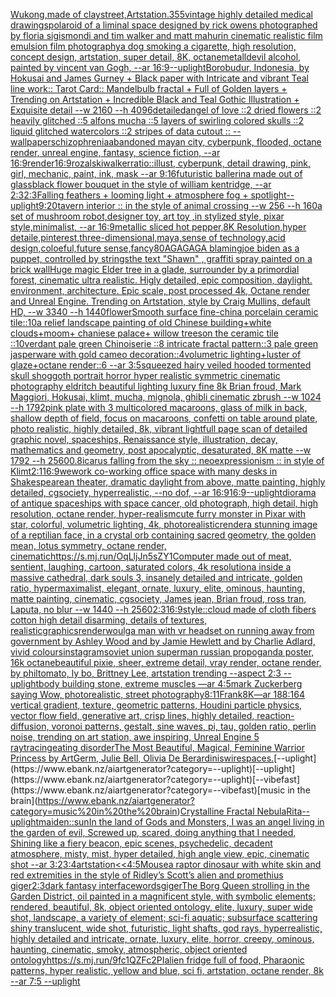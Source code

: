 [Wukong,made of clay](https://www.ebank.nz/aiartgenerator?category=Wukong%2Cmade%20of%20clay)[street,](https://www.ebank.nz/aiartgenerator?category=street%2C)[Artstation](https://www.ebank.nz/aiartgenerator?category=Artstation)[.35](https://www.ebank.nz/aiartgenerator?category=.35)[5](https://www.ebank.nz/aiartgenerator?category=5)[vintage highly detailed medical drawings](https://www.ebank.nz/aiartgenerator?category=vintage%20highly%20detailed%20medical%20drawings)[polaroid of a liminal space designed by rick owens photographed by floria sigismondi and tim walker  and matt mahurin cinematic realistic film emulsion film photography](https://www.ebank.nz/aiartgenerator?category=polaroid%20of%20a%20liminal%20space%20designed%20by%20rick%20owens%20photographed%20by%20floria%20sigismondi%20and%20tim%20walker%20%20and%20matt%20mahurin%20cinematic%20realistic%20film%20emulsion%20film%20photography)[a dog smoking a cigarette, high resolution, concept design, artstation, super detail, 8K, octane](https://www.ebank.nz/aiartgenerator?category=a%20dog%20smoking%20a%20cigarette%2C%20high%20resolution%2C%20concept%20design%2C%20artstation%2C%20super%20detail%2C%208K%2C%20octane)[metall](https://www.ebank.nz/aiartgenerator?category=metall)[devil alcohol, painted by vincent van Gogh, --ar 16:9](https://www.ebank.nz/aiartgenerator?category=devil%20alcohol%2C%20painted%20by%20vincent%20van%20Gogh%2C%20--ar%2016%3A9)[--uplight](https://www.ebank.nz/aiartgenerator?category=--uplight)[Borobudur, Indonesia, by Hokusai and James Gurney + Black paper with Intricate and vibrant Teal line work:: Tarot Card:: Mandelbulb fractal + Full of Golden layers + Trending on Artstation + Incredible Black and Teal Gothic Illustration + Exquisite detail  --w 2160 --h 4096](https://www.ebank.nz/aiartgenerator?category=Borobudur%2C%20Indonesia%2C%20by%20Hokusai%20and%20James%20Gurney%20%2B%20Black%20paper%20with%20Intricate%20and%20vibrant%20Teal%20line%20work%3A%3A%20Tarot%20Card%3A%3A%20Mandelbulb%20fractal%20%2B%20Full%20of%20Golden%20layers%20%2B%20Trending%20on%20Artstation%20%2B%20Incredible%20Black%20and%20Teal%20Gothic%20Illustration%20%2B%20Exquisite%20detail%20%20--w%202160%20--h%204096)[detailed](https://www.ebank.nz/aiartgenerator?category=detailed)[angel of love ::2 dried flowers ::2 heavily glitched ::5 alfons mucha ::5 layers of swirling colored skulls ::2 liquid glitched watercolors ::2 stripes of data cutout :: --wallpaper](https://www.ebank.nz/aiartgenerator?category=angel%20of%20love%20%3A%3A2%20dried%20flowers%20%3A%3A2%20heavily%20glitched%20%3A%3A5%20alfons%20mucha%20%3A%3A5%20layers%20of%20swirling%20colored%20skulls%20%3A%3A2%20liquid%20glitched%20watercolors%20%3A%3A2%20stripes%20of%20data%20cutout%20%3A%3A%20--wallpaper)[schizophrenia](https://www.ebank.nz/aiartgenerator?category=schizophrenia)[abandoned mayan city, cyberpunk, flooded, octane render, unreal engine, fantasy, science fiction, --ar 16:9](https://www.ebank.nz/aiartgenerator?category=abandoned%20mayan%20city%2C%20cyberpunk%2C%20flooded%2C%20octane%20render%2C%20unreal%20engine%2C%20fantasy%2C%20science%20fiction%2C%20--ar%2016%3A9)[render](https://www.ebank.nz/aiartgenerator?category=render)[16:9](https://www.ebank.nz/aiartgenerator?category=16%3A9)[rozalski](https://www.ebank.nz/aiartgenerator?category=rozalski)[walker](https://www.ebank.nz/aiartgenerator?category=walker)[ratio::](https://www.ebank.nz/aiartgenerator?category=ratio%3A%3A)[illust, cyberpunk, detail drawing, pink, girl, mechanic, paint, ink, mask --ar 9:16](https://www.ebank.nz/aiartgenerator?category=illust%2C%20cyberpunk%2C%20detail%20drawing%2C%20pink%2C%20girl%2C%20mechanic%2C%20paint%2C%20ink%2C%20mask%20--ar%209%3A16)[futuristic ballerina made out of glass](https://www.ebank.nz/aiartgenerator?category=futuristic%20ballerina%20made%20out%20of%20glass)[black flower bouquet in the style of william kentridge, --ar 2:3](https://www.ebank.nz/aiartgenerator?category=black%20flower%20bouquet%20in%20the%20style%20of%20william%20kentridge%2C%20--ar%202%3A3)[2:3](https://www.ebank.nz/aiartgenerator?category=2%3A3)[Falling feathers + looming light + atmosphere fog + spotlight](https://www.ebank.nz/aiartgenerator?category=Falling%20feathers%20%2B%20looming%20light%20%2B%20atmosphere%20fog%20%2B%20spotlight)[--uplight](https://www.ebank.nz/aiartgenerator?category=--uplight)[9:20](https://www.ebank.nz/aiartgenerator?category=9%3A20)[tavern interior :: in the style of animal crossing --w 256 --h 160](https://www.ebank.nz/aiartgenerator?category=tavern%20interior%20%3A%3A%20in%20the%20style%20of%20animal%20crossing%20--w%20256%20--h%20160)[a set of mushroom robot,designer toy, art toy ,in stylized style, pixar style,minimalist, --ar 16:9](https://www.ebank.nz/aiartgenerator?category=a%20set%20of%20mushroom%20robot%2Cdesigner%20toy%2C%20art%20toy%20%2Cin%20stylized%20style%2C%20pixar%20style%2Cminimalist%2C%20--ar%2016%3A9)[metallic sliced hot pepper,8K Resolution,hyper detaile,pinterest,three-dimensional,maya,sense of technology,acid design,coloeful,future sense,fancy](https://www.ebank.nz/aiartgenerator?category=metallic%20sliced%20hot%20pepper%2C8K%20Resolution%2Chyper%20detaile%2Cpinterest%2Cthree-dimensional%2Cmaya%2Csense%20of%20technology%2Cacid%20design%2Ccoloeful%2Cfuture%20sense%2Cfancy)[80](https://www.ebank.nz/aiartgenerator?category=80)[AGAGAGA blaming](https://www.ebank.nz/aiartgenerator?category=AGAGAGA%20blaming)[joe biden as a puppet, controlled by strings](https://www.ebank.nz/aiartgenerator?category=joe%20biden%20as%20a%20puppet%2C%20controlled%20by%20strings)[the text "Shawn" , graffiti spray painted on a brick wall](https://www.ebank.nz/aiartgenerator?category=the%20text%20%22Shawn%22%20%2C%20graffiti%20spray%20painted%20on%20a%20brick%20wall)[Huge magic Elder tree in a glade, surrounder by a primordial forest, cinematic ultra realistic. Higly detailed, epic composition, daylight. environment, architecture. Epic scale, post processed 4k, Octane render and Unreal Engine. Trending on Artstation, style by Craig Mullins, default HD, --w 3340 --h 1440](https://www.ebank.nz/aiartgenerator?category=Huge%20magic%20Elder%20tree%20in%20a%20glade%2C%20surrounder%20by%20a%20primordial%20forest%2C%20cinematic%20ultra%20realistic.%20Higly%20detailed%2C%20epic%20composition%2C%20daylight.%20environment%2C%20architecture.%20Epic%20scale%2C%20post%20processed%204k%2C%20Octane%20render%20and%20Unreal%20Engine.%20Trending%20on%20Artstation%2C%20style%20by%20Craig%20Mullins%2C%20default%20HD%2C%20--w%203340%20--h%201440)[flower](https://www.ebank.nz/aiartgenerator?category=flower)[Smooth surface fine-china porcelain ceramic tile::10a relief landscape painting of old Chinese building+white clouds+moom+ chaniese palace+ willow treeson the ceramic tile ::10verdant pale green Chinoiserie  ::8 intricate fractal pattern::3 pale green jasperware with gold cameo decoration::4volumetric lighting+luster of glaze+octane render::6 --ar 3:5](https://www.ebank.nz/aiartgenerator?category=Smooth%20surface%20fine-china%20porcelain%20ceramic%20tile%3A%3A10a%20relief%20landscape%20painting%20of%20old%20Chinese%20building%2Bwhite%20clouds%2Bmoom%2B%20chaniese%20palace%2B%20willow%20treeson%20the%20ceramic%20tile%20%3A%3A10verdant%20pale%20green%20Chinoiserie%20%20%3A%3A8%20intricate%20fractal%20pattern%3A%3A3%20pale%20green%20jasperware%20with%20gold%20cameo%20decoration%3A%3A4volumetric%20lighting%2Bluster%20of%20glaze%2Boctane%20render%3A%3A6%20--ar%203%3A5)[squeezed hairy veiled hooded tormented skull shoggoth portrait horror hyper realistic symmetric cinematic photography eldritch beautiful lighting luxury fine 8k Brian froud, Mark Maggiori, Hokusai, klimt, mucha, mignola, ghibli cinematic zbrush --w 1024 --h 1792](https://www.ebank.nz/aiartgenerator?category=squeezed%20hairy%20veiled%20hooded%20tormented%20skull%20shoggoth%20portrait%20horror%20hyper%20realistic%20symmetric%20cinematic%20photography%20eldritch%20beautiful%20lighting%20luxury%20fine%208k%20Brian%20froud%2C%20Mark%20Maggiori%2C%20Hokusai%2C%20klimt%2C%20mucha%2C%20mignola%2C%20ghibli%20cinematic%20zbrush%20--w%201024%20--h%201792)[pink plate with 3 multicolored macaroons, glass of milk in back, shallow depth of field, focus on macaroons, confetti on table around plate, photo realistic, highly detailed, 8k, vibrant light](https://www.ebank.nz/aiartgenerator?category=pink%20plate%20with%203%20multicolored%20macaroons%2C%20glass%20of%20milk%20in%20back%2C%20shallow%20depth%20of%20field%2C%20focus%20on%20macaroons%2C%20confetti%20on%20table%20around%20plate%2C%20photo%20realistic%2C%20highly%20detailed%2C%208k%2C%20vibrant%20light)[full page scan of detailed graphic novel, spaceships, Renaissance style, illustration, decay, mathematics and geometry, post apocalyptic, desaturated, 8K matte --w 1792 --h 2560](https://www.ebank.nz/aiartgenerator?category=full%20page%20scan%20of%20detailed%20graphic%20novel%2C%20spaceships%2C%20Renaissance%20style%2C%20illustration%2C%20decay%2C%20mathematics%20and%20geometry%2C%20post%20apocalyptic%2C%20desaturated%2C%208K%20matte%20--w%201792%20--h%202560)[0.8](https://www.ebank.nz/aiartgenerator?category=0.8)[icarus falling from the sky :: neoexpressionism :: in style of Klimt](https://www.ebank.nz/aiartgenerator?category=icarus%20falling%20from%20the%20sky%20%3A%3A%20neoexpressionism%20%3A%3A%20in%20style%20of%20Klimt)[2:1](https://www.ebank.nz/aiartgenerator?category=2%3A1)[16:9](https://www.ebank.nz/aiartgenerator?category=16%3A9)[wework co-working office space with many desks in Shakespearean theater, dramatic daylight from above, matte painting, highly detailed, cgsociety, hyperrealistic, --no dof, --ar 16:9](https://www.ebank.nz/aiartgenerator?category=wework%20co-working%20office%20space%20with%20many%20desks%20in%20Shakespearean%20theater%2C%20dramatic%20daylight%20from%20above%2C%20matte%20painting%2C%20highly%20detailed%2C%20cgsociety%2C%20hyperrealistic%2C%20--no%20dof%2C%20--ar%2016%3A9)[16:9](https://www.ebank.nz/aiartgenerator?category=16%3A9)[--uplight](https://www.ebank.nz/aiartgenerator?category=--uplight)[diorama of antique spaceships with space cancer, old photograph, high detail, high resolution, octane render, hyper-realism](https://www.ebank.nz/aiartgenerator?category=diorama%20of%20antique%20spaceships%20with%20space%20cancer%2C%20old%20photograph%2C%20high%20detail%2C%20high%20resolution%2C%20octane%20render%2C%20hyper-realism)[cute furry monster in Pixar with star, colorful, volumetric lighting, 4k, photorealistic](https://www.ebank.nz/aiartgenerator?category=cute%20furry%20monster%20in%20Pixar%20with%20star%2C%20colorful%2C%20volumetric%20lighting%2C%204k%2C%20photorealistic)[render](https://www.ebank.nz/aiartgenerator?category=render)[a stunning image of a reptilian face, in a crystal orb containing sacred geometry, the golden mean, lotus symmetry, octane render, cinematic](https://www.ebank.nz/aiartgenerator?category=a%20stunning%20image%20of%20a%20reptilian%20face%2C%20in%20a%20crystal%20orb%20containing%20sacred%20geometry%2C%20the%20golden%20mean%2C%20lotus%20symmetry%2C%20octane%20render%2C%20cinematic)[<https://s.mj.run/OqLljJn5sZY>](https://www.ebank.nz/aiartgenerator?category=%3Chttps%3A//s.mj.run/OqLljJn5sZY%3E)[1](https://www.ebank.nz/aiartgenerator?category=1)[Computer made out of meat, sentient, laughing, cartoon, saturated colors, 4k resolution](https://www.ebank.nz/aiartgenerator?category=Computer%20made%20out%20of%20meat%2C%20sentient%2C%20laughing%2C%20cartoon%2C%20saturated%20colors%2C%204k%20resolution)[a inside a massive cathedral, dark souls 3, insanely detailed and intricate, golden ratio, hypermaximalist, elegant, ornate, luxury, elite, ominous, haunting, matte painting, cinematic, cgsociety, James jean, Brian froud, ross tran, Laputa, no blur --w 1440  --h 2560](https://www.ebank.nz/aiartgenerator?category=a%20inside%20a%20massive%20cathedral%2C%20dark%20souls%203%2C%20insanely%20detailed%20and%20intricate%2C%20golden%20ratio%2C%20hypermaximalist%2C%20elegant%2C%20ornate%2C%20luxury%2C%20elite%2C%20ominous%2C%20haunting%2C%20matte%20painting%2C%20cinematic%2C%20cgsociety%2C%20James%20jean%2C%20Brian%20froud%2C%20ross%20tran%2C%20Laputa%2C%20no%20blur%20--w%201440%20%20--h%202560)[2:3](https://www.ebank.nz/aiartgenerator?category=2%3A3)[16:9](https://www.ebank.nz/aiartgenerator?category=16%3A9)[style::](https://www.ebank.nz/aiartgenerator?category=style%3A%3A)[cloud made of cloth fibers cotton high detail disarming, details of textures, realistic](https://www.ebank.nz/aiartgenerator?category=cloud%20made%20of%20cloth%20fibers%20cotton%20high%20detail%20disarming%2C%20details%20of%20textures%2C%20realistic)[graphics](https://www.ebank.nz/aiartgenerator?category=graphics)[render](https://www.ebank.nz/aiartgenerator?category=render)[woulg](https://www.ebank.nz/aiartgenerator?category=woulg)[a man with vr headset on running away from government by Ashley Wood and by Jamie Hewlett and by Charlie Adlard, vivid colours](https://www.ebank.nz/aiartgenerator?category=a%20man%20with%20vr%20headset%20on%20running%20away%20from%20government%20by%20Ashley%20Wood%20and%20by%20Jamie%20Hewlett%20and%20by%20Charlie%20Adlard%2C%20vivid%20colours)[instagram](https://www.ebank.nz/aiartgenerator?category=instagram)[soviet union superman russian propoganda poster, 16k octane](https://www.ebank.nz/aiartgenerator?category=soviet%20union%20superman%20russian%20propoganda%20poster%2C%2016k%20octane)[beautiful pixie, sheer, extreme detail, vray render, octane render, by philtomato,  ly bo, Brittney Lee, artstation trending --aspect 2:3 --uplight](https://www.ebank.nz/aiartgenerator?category=beautiful%20pixie%2C%20sheer%2C%20extreme%20detail%2C%20vray%20render%2C%20octane%20render%2C%20by%20philtomato%2C%20%20ly%20bo%2C%20Brittney%20Lee%2C%20artstation%20trending%20--aspect%202%3A3%20--uplight)[body building stone, extreme muscles —ar 4:5](https://www.ebank.nz/aiartgenerator?category=body%20building%20stone%2C%20extreme%20muscles%20%E2%80%94ar%204%3A5)[mark Zuckerberg saying Wow, photorealistic, street photography](https://www.ebank.nz/aiartgenerator?category=mark%20Zuckerberg%20saying%20Wow%2C%20photorealistic%2C%20street%20photography)[8:11](https://www.ebank.nz/aiartgenerator?category=8%3A11)[Frank](https://www.ebank.nz/aiartgenerator?category=Frank)[8K](https://www.ebank.nz/aiartgenerator?category=8K)[—ar 188:164 vertical gradient, texture, geometric patterns, Houdini particle physics, vector flow field, generative art, crisp lines, highly detailed, reaction-diffusion, voronoi patterns, gestalt, sine waves, pi, tau, golden ratio, perlin noise, trending on art station, awe inspiring, Unreal Engine 5 raytracing](https://www.ebank.nz/aiartgenerator?category=%E2%80%94ar%20188%3A164%20vertical%20gradient%2C%20texture%2C%20geometric%20patterns%2C%20Houdini%20particle%20physics%2C%20vector%20flow%20field%2C%20generative%20art%2C%20crisp%20lines%2C%20highly%20detailed%2C%20reaction-diffusion%2C%20voronoi%20patterns%2C%20gestalt%2C%20sine%20waves%2C%20pi%2C%20tau%2C%20golden%20ratio%2C%20perlin%20noise%2C%20trending%20on%20art%20station%2C%20awe%20inspiring%2C%20Unreal%20Engine%205%20raytracing)[eating disorder](https://www.ebank.nz/aiartgenerator?category=eating%20disorder)[The Most Beautiful, Magical, Feminine Warrior Princess by ArtGerm, Julie Bell, Olivia De Berardinis](https://www.ebank.nz/aiartgenerator?category=The%20Most%20Beautiful%2C%20Magical%2C%20Feminine%20Warrior%20Princess%20by%20ArtGerm%2C%20Julie%20Bell%2C%20Olivia%20De%20Berardinis)[wire](https://www.ebank.nz/aiartgenerator?category=wire)[spaces.](https://www.ebank.nz/aiartgenerator?category=spaces.)[--uplight](https://www.ebank.nz/aiartgenerator?category=--uplight)[--uplight](https://www.ebank.nz/aiartgenerator?category=--uplight)[--vibefast](https://www.ebank.nz/aiartgenerator?category=--vibefast)[music in the brain](https://www.ebank.nz/aiartgenerator?category=music%20in%20the%20brain)[Crystalline Fractal Nebula](https://www.ebank.nz/aiartgenerator?category=Crystalline%20Fractal%20Nebula)[Rita](https://www.ebank.nz/aiartgenerator?category=Rita)[--uplight](https://www.ebank.nz/aiartgenerator?category=--uplight)[maiden::](https://www.ebank.nz/aiartgenerator?category=maiden%3A%3A)[sun](https://www.ebank.nz/aiartgenerator?category=sun)[In the land of Gods and Monsters, I was an angel living in the garden of evil, Screwed up, scared, doing anything that I needed, Shining like a fiery beacon, epic scenes, psychedelic, decadent atmosphere, misty, mist, hyper detailed, high angle view, epic, cinematic shot --ar 3:2](https://www.ebank.nz/aiartgenerator?category=In%20the%20land%20of%20Gods%20and%20Monsters%2C%20I%20was%20an%20angel%20living%20in%20the%20garden%20of%20evil%2C%20Screwed%20up%2C%20scared%2C%20doing%20anything%20that%20I%20needed%2C%20Shining%20like%20a%20fiery%20beacon%2C%20epic%20scenes%2C%20psychedelic%2C%20decadent%20atmosphere%2C%20misty%2C%20mist%2C%20hyper%20detailed%2C%20high%20angle%20view%2C%20epic%2C%20cinematic%20shot%20--ar%203%3A2)[3:4](https://www.ebank.nz/aiartgenerator?category=3%3A4)[artstation](https://www.ebank.nz/aiartgenerator?category=artstation)[<<4:5](https://www.ebank.nz/aiartgenerator?category=%3C%3C4%3A5)[Mouse](https://www.ebank.nz/aiartgenerator?category=Mouse)[a raptor dinosaur with white skin and red extremities in the style of Ridley’s Scott’s alien and promethius giger](https://www.ebank.nz/aiartgenerator?category=a%20raptor%20dinosaur%20with%20white%20skin%20and%20red%20extremities%20in%20the%20style%20of%20Ridley%E2%80%99s%20Scott%E2%80%99s%20alien%20and%20promethius%20giger)[2:3](https://www.ebank.nz/aiartgenerator?category=2%3A3)[dark fantasy interface](https://www.ebank.nz/aiartgenerator?category=dark%20fantasy%20interface)[words](https://www.ebank.nz/aiartgenerator?category=words)[giger](https://www.ebank.nz/aiartgenerator?category=giger)[](https://www.ebank.nz/aiartgenerator?category=)[The Borg Queen strolling in the Garden District, oil painted in a magnificent style, with symbolic elements; rendered, beautiful, 8k, object oriented ontology, elite, luxury, super wide shot, landscape, a variety of element;  sci-fi aquatic; subsurface scattering shiny translucent, wide shot, futuristic, light shafts, god rays, hyperrealistic, highly detailed and intricate, ornate, luxury, elite, horror, creepy, ominous, haunting, cinematic, smoky, atmospheric, object oriented ontology](https://www.ebank.nz/aiartgenerator?category=The%20Borg%20Queen%20strolling%20in%20the%20Garden%20District%2C%20oil%20painted%20in%20a%20magnificent%20style%2C%20with%20symbolic%20elements%3B%20rendered%2C%20beautiful%2C%208k%2C%20object%20oriented%20ontology%2C%20elite%2C%20luxury%2C%20super%20wide%20shot%2C%20landscape%2C%20a%20variety%20of%20element%3B%20%20sci-fi%20aquatic%3B%20subsurface%20scattering%20shiny%20translucent%2C%20wide%20shot%2C%20futuristic%2C%20light%20shafts%2C%20god%20rays%2C%20hyperrealistic%2C%20highly%20detailed%20and%20intricate%2C%20ornate%2C%20luxury%2C%20elite%2C%20horror%2C%20creepy%2C%20ominous%2C%20haunting%2C%20cinematic%2C%20smoky%2C%20atmospheric%2C%20object%20oriented%20ontology)[<https://s.mj.run/9fc1QZFc2PI>](https://www.ebank.nz/aiartgenerator?category=%3Chttps%3A//s.mj.run/9fc1QZFc2PI%3E)[alien fridge full of food, Pharaonic patterns, hyper realistic, yellow and blue, sci fi, artstation, octane render, 8k --ar 7:5 --uplight](https://www.ebank.nz/aiartgenerator?category=alien%20fridge%20full%20of%20food%2C%20Pharaonic%20patterns%2C%20hyper%20realistic%2C%20yellow%20and%20blue%2C%20sci%20fi%2C%20artstation%2C%20octane%20render%2C%208k%20--ar%207%3A5%20--uplight)